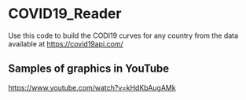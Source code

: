 # COVID19_Reader
Use this code to build the CODI19 curves for any country from the data available at https://covid19api.com/


## Samples of graphics in YouTube

https://www.youtube.com/watch?v=kHdKbAugAMk

